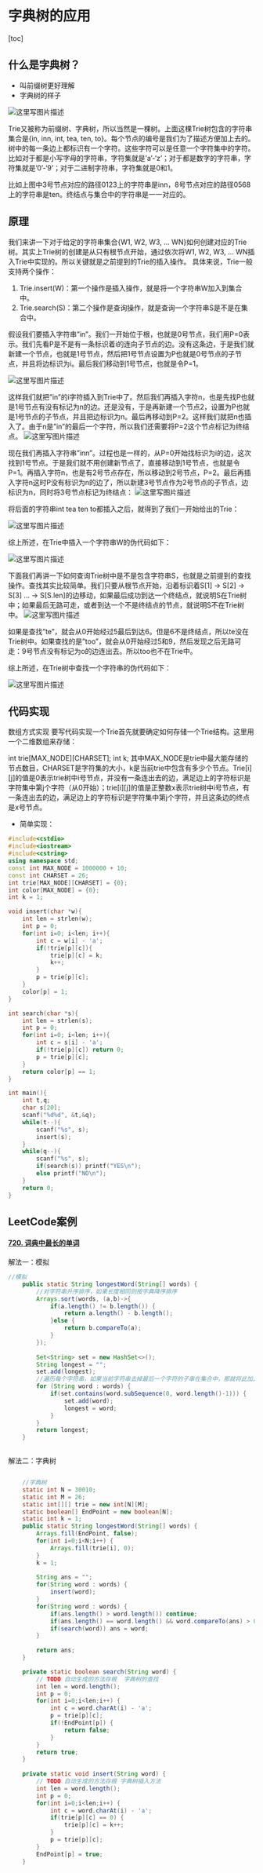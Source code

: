 # 字典树的应用

[toc]





## 什么是字典树？

- 叫前缀树更好理解
- 字典树的样子

![这里写图片描述](https://gitee.com/zeng-jiabin/typora_imgs/raw/master/20180823221048359)

Trie又被称为前缀树、字典树，所以当然是一棵树。上面这棵Trie树包含的字符串集合是{in, inn, int, tea, ten, to}。每个节点的编号是我们为了描述方便加上去的。树中的每一条边上都标识有一个字符。这些字符可以是任意一个字符集中的字符。比如对于都是小写字母的字符串，字符集就是’a’-‘z’；对于都是数字的字符串，字符集就是’0’-‘9’；对于二进制字符串，字符集就是0和1。

比如上图中3号节点对应的路径0123上的字符串是inn，8号节点对应的路径0568上的字符串是ten。终结点与集合中的字符串是一一对应的。


## 原理

我们来讲一下对于给定的字符串集合{W1, W2, W3, … WN}如何创建对应的Trie树。其实上Trie树的创建是从只有根节点开始，通过依次将W1, W2, W3, … WN插入Trie中实现的。所以关键就是之前提到的Trie的插入操作。
具体来说，Trie一般支持两个操作：

1. Trie.insert(W)：第一个操作是插入操作，就是将一个字符串W加入到集合中。
2. Trie.search(S)：第二个操作是查询操作，就是查询一个字符串S是不是在集合中。

假设我们要插入字符串”in”。我们一开始位于根，也就是0号节点，我们用P=0表示。我们先看P是不是有一条标识着i的连向子节点的边。没有这条边，于是我们就新建一个节点，也就是1号节点，然后把1号节点设置为P也就是0号节点的子节点，并且将边标识为i。最后我们移动到1号节点，也就是令P=1。


![这里写图片描述](https://gitee.com/zeng-jiabin/typora_imgs/raw/master/20180823221726242)

这样我们就把”in”的i字符插入到Trie中了。然后我们再插入字符n，也是先找P也就是1号节点有没有标记为n的边。还是没有，于是再新建一个节点2，设置为P也就是1号节点的子节点，并且把边标识为n。最后再移动到P=2。这样我们就把n也插入了。由于n是”in”的最后一个字符，所以我们还需要将P=2这个节点标记为终结点。
![这里写图片描述](https://gitee.com/zeng-jiabin/typora_imgs/raw/master/20180823221834440)

现在我们再插入字符串”inn”。过程也是一样的，从P=0开始找标识为i的边，这次找到1号节点。于是我们就不用创建新节点了，直接移动到1号节点，也就是令P=1。再插入字符n，也是有2号节点存在，所以移动到2号节点，P=2。最后再插入字符n这时P没有标识为n的边了，所以新建3号节点作为2号节点的子节点，边标识为n，同时将3号节点标记为终结点：
![这里写图片描述](https://gitee.com/zeng-jiabin/typora_imgs/raw/master/20180823221923252)

将后面的字符串int tea ten to都插入之后，就得到了我们一开始给出的Trie：

![这里写图片描述](https://gitee.com/zeng-jiabin/typora_imgs/raw/master/20180823221955893)

综上所述，在Trie中插入一个字符串W的伪代码如下：

![这里写图片描述](https://gitee.com/zeng-jiabin/typora_imgs/raw/master/2018082322214251)

下面我们再讲一下如何查询Trie树中是不是包含字符串S，也就是之前提到的查找操作。查找其实比较简单。我们只要从根节点开始，沿着标识着S[1] -> S[2] -> S[3] … -> S[S.len]的边移动，如果最后成功到达一个终结点，就说明S在Trie树中；如果最后无路可走，或者到达一个不是终结点的节点，就说明S不在Trie树中。
![这里写图片描述](https://gitee.com/zeng-jiabin/typora_imgs/raw/master/20180823222102694)

如果是查找”te”，就会从0开始经过5最后到达6。但是6不是终结点，所以te没在Trie树中。如果查找的是”too”，就会从0开始经过5和9，然后发现之后无路可走：9号节点没有标记为o的边连出去。所以too也不在Trie中。

综上所述，在Trie树中查找一个字符串的伪代码如下：

![这里写图片描述](https://gitee.com/zeng-jiabin/typora_imgs/raw/master/2018082322315341)

## 代码实现

数组方式实现
要写代码实现一个Trie首先就要确定如何存储一个Trie结构。这里用一个二维数组来存储：

int trie[MAX_NODE][CHARSET];
int k;
其中MAX_NODE是trie中最大能存储的节点数目，CHARSET是字符集的大小，k是当前trie中包含有多少个节点。Trie[i][j]的值是0表示trie树中i号节点，并没有一条连出去的边，满足边上的字符标识是字符集中第j个字符（从0开始）；trie[i][j]的值是正整数x表示trie树中i号节点，有一条连出去的边，满足边上的字符标识是字符集中第j个字符，并且这条边的终点是x号节点。

- 简单实现：

~~~c++
#include<cstdio>
#include<iostream>
#include<cstring>
using namespace std;
const int MAX_NODE = 1000000 + 10;
const int CHARSET = 26;
int trie[MAX_NODE][CHARSET] = {0};
int color[MAX_NODE] = {0};
int k = 1;

void insert(char *w){
    int len = strlen(w);
    int p = 0;
    for(int i=0; i<len; i++){
        int c = w[i] - 'a';
        if(!trie[p][c]){
            trie[p][c] = k;
            k++;
        }
        p = trie[p][c];
    }
    color[p] = 1;
}

int search(char *s){
    int len = strlen(s);
    int p = 0;
    for(int i=0; i<len; i++){
        int c = s[i] - 'a';
        if(!trie[p][c]) return 0;
        p = trie[p][c];
    }
    return color[p] == 1;
}

int main(){
    int t,q;
    char s[20];
    scanf("%d%d", &t,&q);
    while(t--){
        scanf("%s", s);
        insert(s);
    }
    while(q--){
        scanf("%s", s);
        if(search(s)) printf("YES\n");
        else printf("NO\n");
    }
    return 0;
}
~~~







## LeetCode案例

#### [720. 词典中最长的单词](https://leetcode-cn.com/problems/longest-word-in-dictionary/)

解法一：模拟

~~~java
//模拟
	public static String longestWord(String[] words) {
		//对字符串升序排序，如果长度相同则按字典降序排序
		Arrays.sort(words, (a,b)->{
			if(a.length() != b.length()) {
				return a.length() - b.length();
			}else {
				return b.compareTo(a);
			}
		});
		
		Set<String> set = new HashSet<>();
		String longest = "";
		set.add(longest);
		//遍历每个字符串，如果当前字符串去掉最后一个字符的子串在集合中，那就将此加入，并更新最长字符串
		for (String word : words) {
			if(set.contains(word.subSequence(0, word.length()-1))) {
				set.add(word);
				longest = word;
			}
		}
		return longest;
    }
	
~~~



解法二：字典树

~~~java

	//字典树
	static int N = 30010;
	static int M = 26;
	static int[][] trie = new int[N][M];
	static boolean[] EndPoint = new boolean[N];
	static int k = 1;
	public static String longestWord(String[] words) {
		Arrays.fill(EndPoint, false);
		for(int i=0;i<N;i++) {
			Arrays.fill(trie[i], 0);
		}
		k = 1;
		
		String ans = "";
		for(String word : words) {
			insert(word);
		}
		for(String word : words) {
			if(ans.length() > word.length()) continue;
			if(ans.length() == word.length() && word.compareTo(ans) > 0) continue;
			if(search(word)) ans = word;
		}
		
		return ans;
	}

	private static boolean search(String word) {
		// TODO 自动生成的方法存根  字典树的查找
		int len = word.length();
		int p = 0;
		for(int i=0;i<len;i++) {
			int c = word.charAt(i) - 'a';
			p = trie[p][c];
			if(!EndPoint[p]) {
				return false;
			}
		}
		return true;
	}
	
	private static void insert(String word) {
		// TODO 自动生成的方法存根 字典树插入方法
		int len = word.length();
		int p = 0;
		for(int i=0;i<len;i++) {
			int c = word.charAt(i) - 'a';
			if(trie[p][c] == 0) {
				trie[p][c] = k++;
			}
			p = trie[p][c];
		}
		EndPoint[p] = true;
	}
~~~

